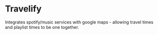 # Travelify
Integrates spotify/music services with google maps - allowing travel times and playlist times to be one together.

